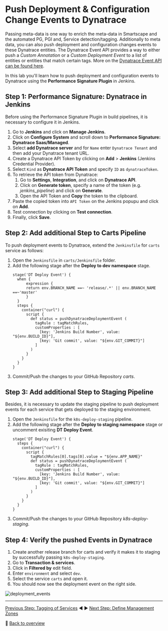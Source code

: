 # Push Deployment & Configuration Change Events to Dynatrace

Passing meta-data is one way to enrich the meta-data in Smartscape and the automated PG, PGI and, Service detection/tagging. Additionally to meta data, you can also push deployment and configuration changes events to these Dynatrace entities. The Dynatrace Event API provides a way to either push a *Custom Annotation* or a *Custom Deployment Event* to a list of entities or entities that match certain tags. More on the [Dynatrace Event API can be found here](https://www.dynatrace.com/support/help/dynatrace-api/events/how-do-i-push-events-from-3rd-party-systems/).

In this lab you'll learn how to push deployment and configuration events to Dynatrace using the **Performance Signature Plugin** in Jenkins.

## Step 1: Performance Signature: Dynatrace in Jenkins
Before using the Performance Signature Plugin in build pipelines, it is necessary to configure it in Jenkins.
1. Go to **Jenkins** and click on **Manage Jenkins**.
1. Click on **Configure System** and scroll down to **Performance Signature: Dynatrace Saas/Managed**.
1. Select **add Dynatrace server** and for `Name` enter `Dynatrace Tenant` and then add your Dynatrace tenant URL.
1. Create a Dynatrace API Token by clicking on **Add** > **Jenkins** (Jenkins Credential Provider).
1. Select `Kind` as **Dynatrace API Token** and specify `ID` as `dynatraceToken`.
1. To retrieve the API token from Dynatrace:
    1. Go to **Settings**, **Integration**, and click on **Dynatrace API**.
    1. Click on **Generate token**, specify a name of the token (e.g. *jenkins_pipeline*) and click on **Generate**.
    1. Open the API Token and **Copy** the token to the clipboard.
1. Paste the copied token into `API Token` on the Jenkins popupu and click on **Add**.
1. Test connection by clicking on **Test connection**.
1. Finally, click **Save**.

## Step 2: Add additional Step to Carts Pipeline
To push deployment events to Dynatrace, extend the `Jenkinsfile` for `carts` service as follows:
1. Open the `Jenkinsfile` in `carts/Jenkinsfile` folder. 
1. Add the following stage after the **Deploy to dev namespace** stage.
    ```
    stage('DT Deploy Event') {
      when {
          expression {
          return env.BRANCH_NAME ==~ 'release/.*' || env.BRANCH_NAME ==~'master'
          }
      }
      steps {
        container("curl") {
          script {
            def status = pushDynatraceDeploymentEvent (
              tagRule : tagMatchRules,
              customProperties : [
                [key: 'Jenkins Build Number', value: "${env.BUILD_ID}"],
                [key: 'Git commit', value: "${env.GIT_COMMIT}"]
              ]
            )
          }
        }
      }
    }
    ```
1. Commit/Push the changes to your GitHub Repository *carts*.

## Step 3: Add additional Step to Staging Pipeline
Besides, it is necessary to update the staging pipeline to push deployment events for each service that gets deployed to the staging environment.

1. Open the `Jenkinsfile` for the `k8s-deploy-staging` pipeline.
1. Add the following stage after the **Deploy to staging namespace** stage or uncomment exisiting **DT Deploy Event**.
    ```
    stage('DT Deploy Event') {
      steps {
        container("curl") {
          script {
            tagMatchRules[0].tags[0].value = "${env.APP_NAME}"
            def status = pushDynatraceDeploymentEvent (
              tagRule : tagMatchRules,
              customProperties : [
                [key: 'Jenkins Build Number', value: "${env.BUILD_ID}"],
                [key: 'Git commit', value: "${env.GIT_COMMIT}"]
              ]
            )
          }
        }
      }
    }
    ```
1. Commit/Push the changes to your GitHub Repository *k8s-deploy-staging*.

## Step 4: Verify the pushed Events in Dynatrace

1. Create another release branch for carts and verify it makes it to staging by successfully passing ```k8s-deploy-staging```.
1. Go to **Transaction & services**.
1. Click in **Filtered by** edit field.
1. Enter `environment` and select `dev`.
1. Select the service `carts` and open it.
1. You should now see the deployment event on the right side.

![deployment_events](../assets/deployment_events.png)

---

[Previous Step: Tagging of Services](../03_Tagging_and_Naming_of_Services) :arrow_backward: :arrow_forward: [Next Step: Define Management Zones](../05_Define_Management_Zones)

:arrow_up_small: [Back to overview](../)
